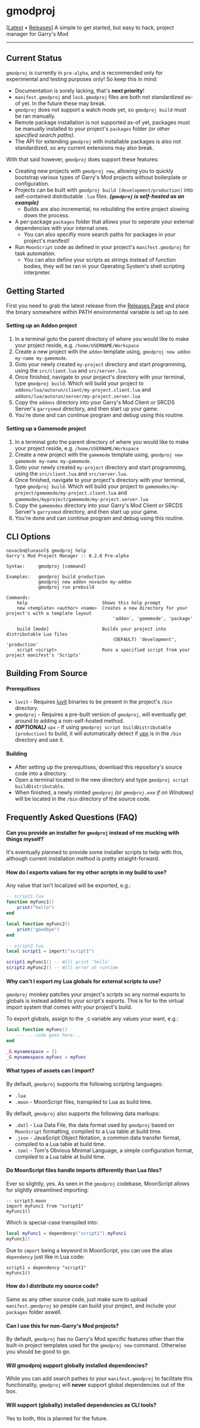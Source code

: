 # gmodproj
[[Latest](releases/latest) &bullet; [Releases](releases)] A simple to get started, but easy to hack, project manager for Garry's Mod

---

## Current Status
`gmodproj` is currently in `pre-alpha`, and is recommended only for experimental and testing purposes only! So keep this in mind:
* Documentation is sorely lacking, that's **next priority**!
* `manifest.gmodproj` and `lock.gmodproj` files are both not standardized as-of yet. In the future these may break.
* `gmodproj` does not support a watch mode yet, so `gmodproj build` must be ran manually.
* Remote package installation is not supported as-of yet, packages must be manually installed to your project's `packages` folder _(or other specified search paths)_.
* The API for extending `gmodproj` with installable packages is also not standardized, so any current extensions may also break.

With that said however, `gmodproj` does support these features:
* Creating new projects with `gmodproj new`, allowing you to quickly bootstrap various types of Garry's Mod projects without boilerplate or configuration.
* Projects can be built with `gmodproj build [development/production]` into self-contained distributable `.lua` files. **_(`gmodproj` is self-hosted as an example)_**
    * Builds are also incremental, no rebuilding the entire project slowing down the process.
* A per-package `packages` folder that allows your to seperate your external dependencies with your internal ones.
    * You can also specifiy more search paths for packages in your project's manifest!
* Run `MoonScript` code as defined in your project's `manifest.gmodproj` for task automation.
    * You can also define your scripts as strings instead of function bodies, they will be ran in your Operating System's shell scripting interpreter.

## Getting Started
First you need to grab the latest release from the [Releases Page](releases/latest) and place the binary somewhere within PATH environmental variable is set up to see.

#### Setting up an Addon project
1. In a terminal goto the parent directory of where you would like to make your project reside, e.g. `/home/USERNAME/Workspace`
2. Create a new project with the `addon` template using, `gmodproj new addon my-name my-gamemode`.
3. Goto your newly created `my-project` directory and start programming, using the `src/client.lua` and `src/server.lua`.
4. Once finished, navigate to your project's directory with your terminal, type `gmodproj build`. Which will build your project to `addons/lua/autorun/client/my-project.client.lua` and `addons/lua/autorun/server/my-project.server.lua`
5. Copy the `addons` directory into your Garry's Mod Client or SRCDS Server's `garrysmod` directory, and then start up your game.
6. You're done and can continue program and debug using this routine.

#### Setting up a Gamemode project
1. In a terminal goto the parent directory of where you would like to make your project reside, e.g. `/home/USERNAME/Workspace`
2. Create a new project with the `gamemode` template using, `gmodproj new gamemode my-name my-gamemode`.
3. Goto your newly created `my-project` directory and start programming, using the `src/client.lua` and `src/server.lua`.
4. Once finished, navigate to your project's directory with your terminal, type `gmodproj build`. Which will build your project to `gamemodes/my-project/gamemode/my-project.client.lua` and `gamemodes/myproject/gamemode/my-project.server.lua`
5. Copy the `gamemodes` directory into your Garry's Mod Client or SRCDS Server's `garrysmod` directory, and then start up your game.
6. You're done and can continue program and debug using this routine.

## CLI Options
```shell
novacbn@lunasol$ gmodproj help
Garry's Mod Project Manager :: 0.2.0 Pre-alpha

Syntax:     gmodproj [command]

Examples:   gmodproj build production
            gmodproj new addon novacbn my-addon
            gmodproj run prebuild

Commands:
    help                            Shows this help prompt
    new <template> <author> <name>  Creates a new directory for your project's with a template layout
                                        'addon', 'gamemode', 'package'

    build [mode]                    Builds your project into distributable Lua files
                                        (DEFAULT) 'development', 'production'
    script <script>                 Runs a specified script from your project manifest's 'Scripts'
```

## Building From Source
#### Prerequitises
* `luvit` - Requires [luvit](https://luvit.io/) binaries to be present in the project's `/bin` directory.
* `gmodproj` - Requires a pre-built version of `gmodproj`, will eventually get around to adding a non-self-hosted method.
* **_(OPTIONAL)_** `upx` - If using `gmodproj script buildDistributable [production]` to build, it will automatically detect if [upx](https://upx.github.io/) is in the `/bin` directory and use it.

#### Building
* After setting up the prerequitises, download this repository's source code into a directory.
* Open a terminal located in the new directory and type `gmodproj script buildDistributable`.
* When finished, a newly minted `gmodproj` _(or `gmodproj.exe` if on Windows)_ will be located in the `/bin` directory of the source code.

## Frequently Asked Questions (FAQ)
#### Can you provide an installer for `gmodproj` instead of me mucking with things myself?
It's eventually planned to provide some installer scripts to help with this, although current installation method is pretty straight-forward.

#### How do I exports values for my other scripts in my build to use?
Any value that isn't localized will be exported, e.g.:
```lua
-- script1.lua
function myFunc1()
    print("hello")
end

local function myFunc2()
    print("goodbye")
end
```

```lua
-- script2.lua
local script1 = import("script1")

script1.myFunc1() -- Will print 'hello'
script2.myFunc2() -- Will error at runtime
```

#### Why can't I export my Lua globals for external scripts to use?
`gmodproj` monkey patches your project's scripts so any normal exports to globals is instead added to your script's exports. This is for to the virtual import system that comes with your project's build.

To export globals, assign to the `_G` variable any values your want, e.g.:
```lua
local function myFunc()
    --- ...code goes here...
end

_G.mynamespace = {}
_G.mynamespace.myFunc = myFunc
```

#### What types of assets can I import?
By default, `gmodproj` supports the following scripting languages:
* `.lua`
* `.moon` - MoonScript files, transpiled to Lua as build time.

By default, `gmodproj` also supports the following data markups:
* `.datl` - Lua Data File, the data format used by `gmodproj` based on `MoonScript` formatting, compiled to a Lua table at build time.
* `.json` - JavaScript Object Notation, a common data transfer format, compiled to a Lua table at build time.
* `.toml` - Tom's Obvious Minimal Language, a simple configuration format, compiled to a Lua table at build time.

#### Do MoonScript files handle imports differently than Lua files?
Ever so slightly, yes. As seen in the `gmodproj` codebase, MoonScript allows for slightly streamlined importing:
```moonscript
-- script3.moon
import myFunc1 from "script1"
myFunc1()
```

Which is special-case transpiled into:
```lua
local myFunc1 = dependency("script1").myFunc1
myFunc1()
```

Due to `import` being a keyword in MoonScript, you can use the alias `dependency` just like in Lua code:
```moonscript
script1 = dependency "script1"
myFunc1()
```

#### How do I distribute my source code?
Same as any other source code, just make sure to upload `manifest.gmodproj` so people can build your project, and include your `packages` folder aswell.

#### Can I use this for non-Garry's Mod projects?
By default, `gmodproj` has no Garry's Mod specific features other than the built-in project templates used for the `gmodproj new` command. Otherwise you should be good to go.

#### Will gmodproj support globally installed dependencies?
While you can add search pathes to your `manifest.gmodproj` to facilitate this functionality, `gmodproj` will **never** support global dependencies out of the box.

#### Will support (globally) installed dependencies as CLI tools?
Yes to both, this is planned for the future.